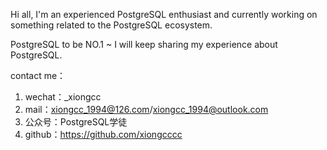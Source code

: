 Hi all, I'm an experienced PostgreSQL enthusiast and currently working on something related to the PostgreSQL ecosystem. 

PostgreSQL to be NO.1 ~ I will keep sharing my experience about PostgreSQL. 

contact me：

1. wechat：_xiongcc
2. mail：xiongcc_1994@126.com/xiongcc_1994@outlook.com
3. 公众号：PostgreSQL学徒
4. github：https://github.com/xiongcccc
